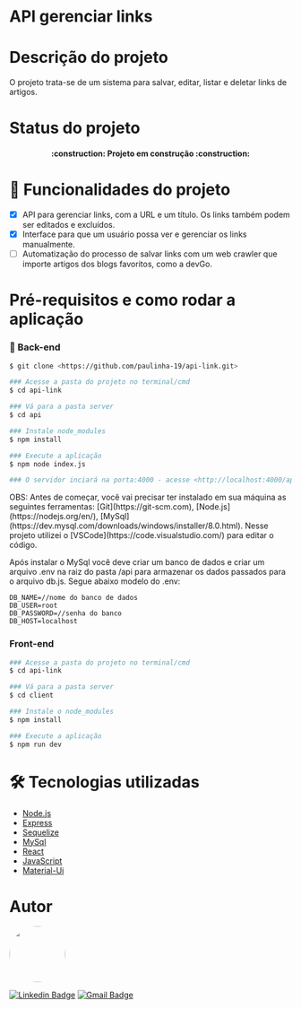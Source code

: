 <h1>API gerenciar links</h1>

Descrição do projeto
=================
<p>O projeto trata-se de um sistema para salvar, editar, listar e deletar links de artigos.</p>

Status do projeto
=================
<h4 align="center"> 
    :construction:  Projeto em construção  :construction:
</h4>

# :hammer: Funcionalidades do projeto
- [x] API para gerenciar links, com a URL e um título. Os links também podem ser editados e excluídos.
- [x] Interface para que um usuário possa ver e gerenciar os links manualmente. 
- [ ] Automatização do processo de salvar links com um web crawler que importe artigos dos blogs favoritos, como a devGo.

Pré-requisitos e como rodar a aplicação
=================

### 🎲 Back-end
```bash
$ git clone <https://github.com/paulinha-19/api-link.git>

### Acesse a pasta do projeto no terminal/cmd
$ cd api-link

### Vá para a pasta server
$ cd api

### Instale node_modules
$ npm install

### Execute a aplicação
$ npm node index.js

### O servidor inciará na porta:4000 - acesse <http://localhost:4000/api/links/>
```
<p>OBS: Antes de começar, você vai precisar ter instalado em sua máquina as seguintes ferramentas:
[Git](https://git-scm.com), [Node.js](https://nodejs.org/en/), [MySql](https://dev.mysql.com/downloads/windows/installer/8.0.html).
Nesse projeto utilizei o [VSCode](https://code.visualstudio.com/) para editar o código.</p>
<p>Após instalar o MySql você deve criar um banco de dados e criar um arquivo .env na raiz do pasta /api para armazenar os dados passados para o arquivo db.js. Segue abaixo modelo do .env:</p>

```
DB_NAME=//nome do banco de dados
DB_USER=root
DB_PASSWORD=//senha do banco
DB_HOST=localhost
```

### Front-end
```bash
### Acesse a pasta do projeto no terminal/cmd
$ cd api-link

### Vá para a pasta server
$ cd client

### Instale o node_modules
$ npm install

### Execute a aplicação
$ npm run dev
```

🛠 Tecnologias utilizadas
=================
- [Node.js](https://nodejs.org/en/)
- [Express](https://expressjs.com/)
- [Sequelize](https://sequelize.org/)
- [MySql](https://www.mysql.com/)
- [React](https://pt-br.reactjs.org/)
- [JavaScript](https://developer.mozilla.org/pt-BR/docs/Web/JavaScript)
- [Material-Ui](https://mui.com/)

Autor
=================
 <img style="border-radius: 50%;" src="https://user-images.githubusercontent.com/32405554/218635417-51dbfd99-1047-4f02-94ca-1a9d2c81ea41.jpg" width="100px;" alt=""/>
 <br />

[![Linkedin Badge](https://img.shields.io/badge/-Paula-blue?style=flat-square&logo=Linkedin&logoColor=white&link=https://www.linkedin.com/in/paulaso/)](https://www.linkedin.com/in/paulaso/) 
[![Gmail Badge](https://img.shields.io/badge/-paulafabianasoares@gmail.com-c14438?style=flat-square&logo=Gmail&logoColor=white&link=mailto:paulafabianasoares@gmail.com)](mailto:paulafabianasoares@gmail.com)
